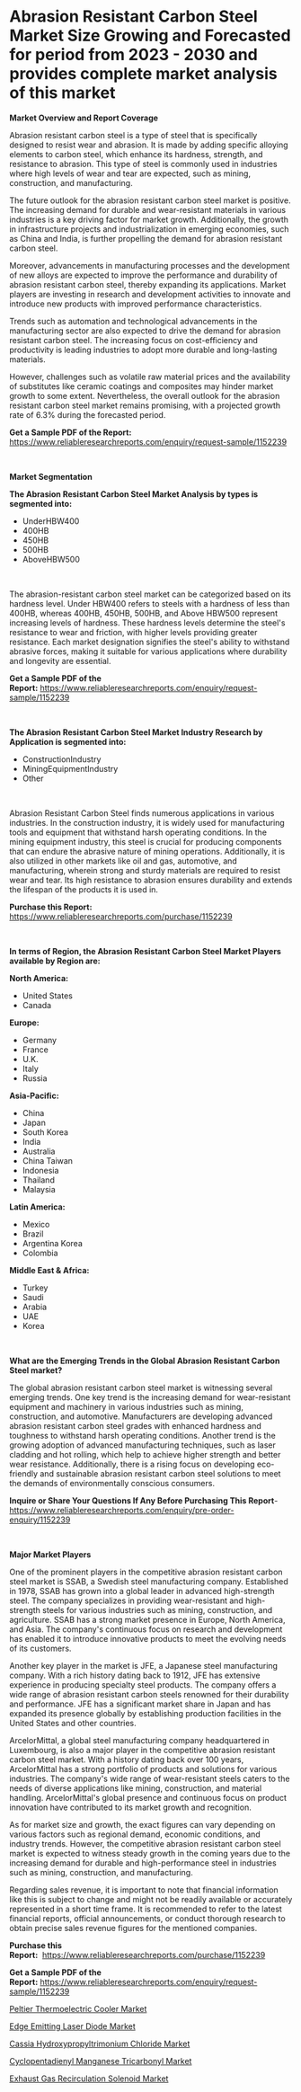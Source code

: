<p><h1>Abrasion Resistant Carbon Steel Market Size Growing and Forecasted for period from 2023 - 2030 and provides complete market analysis of this market</h1></p><p><strong>Market Overview and Report Coverage</strong></p>
<p><p>Abrasion resistant carbon steel is a type of steel that is specifically designed to resist wear and abrasion. It is made by adding specific alloying elements to carbon steel, which enhance its hardness, strength, and resistance to abrasion. This type of steel is commonly used in industries where high levels of wear and tear are expected, such as mining, construction, and manufacturing.</p><p>The future outlook for the abrasion resistant carbon steel market is positive. The increasing demand for durable and wear-resistant materials in various industries is a key driving factor for market growth. Additionally, the growth in infrastructure projects and industrialization in emerging economies, such as China and India, is further propelling the demand for abrasion resistant carbon steel.</p><p>Moreover, advancements in manufacturing processes and the development of new alloys are expected to improve the performance and durability of abrasion resistant carbon steel, thereby expanding its applications. Market players are investing in research and development activities to innovate and introduce new products with improved performance characteristics.</p><p>Trends such as automation and technological advancements in the manufacturing sector are also expected to drive the demand for abrasion resistant carbon steel. The increasing focus on cost-efficiency and productivity is leading industries to adopt more durable and long-lasting materials.</p><p>However, challenges such as volatile raw material prices and the availability of substitutes like ceramic coatings and composites may hinder market growth to some extent. Nevertheless, the overall outlook for the abrasion resistant carbon steel market remains promising, with a projected growth rate of 6.3% during the forecasted period.</p></p>
<p><strong>Get a Sample PDF of the Report:</strong> <a href="https://www.reliableresearchreports.com/enquiry/request-sample/1152239">https://www.reliableresearchreports.com/enquiry/request-sample/1152239</a></p>
<p>&nbsp;</p>
<p><strong>Market Segmentation</strong></p>
<p><strong>The Abrasion Resistant Carbon Steel Market Analysis by types is segmented into:</strong></p>
<p><ul><li>UnderHBW400</li><li>400HB</li><li>450HB</li><li>500HB</li><li>AboveHBW500</li></ul></p>
<p>&nbsp;</p>
<p><p>The abrasion-resistant carbon steel market can be categorized based on its hardness level. Under HBW400 refers to steels with a hardness of less than 400HB, whereas 400HB, 450HB, 500HB, and Above HBW500 represent increasing levels of hardness. These hardness levels determine the steel's resistance to wear and friction, with higher levels providing greater resistance. Each market designation signifies the steel's ability to withstand abrasive forces, making it suitable for various applications where durability and longevity are essential.</p></p>
<p><strong>Get a Sample PDF of the Report:</strong>&nbsp;<a href="https://www.reliableresearchreports.com/enquiry/request-sample/1152239">https://www.reliableresearchreports.com/enquiry/request-sample/1152239</a></p>
<p>&nbsp;</p>
<p><strong>The Abrasion Resistant Carbon Steel Market Industry Research by Application is segmented into:</strong></p>
<p><ul><li>ConstructionIndustry</li><li>MiningEquipmentIndustry</li><li>Other</li></ul></p>
<p>&nbsp;</p>
<p><p>Abrasion Resistant Carbon Steel finds numerous applications in various industries. In the construction industry, it is widely used for manufacturing tools and equipment that withstand harsh operating conditions. In the mining equipment industry, this steel is crucial for producing components that can endure the abrasive nature of mining operations. Additionally, it is also utilized in other markets like oil and gas, automotive, and manufacturing, wherein strong and sturdy materials are required to resist wear and tear. Its high resistance to abrasion ensures durability and extends the lifespan of the products it is used in.</p></p>
<p><strong>Purchase this Report:</strong>&nbsp; <a href="https://www.reliableresearchreports.com/purchase/1152239">https://www.reliableresearchreports.com/purchase/1152239</a></p>
<p>&nbsp;</p>
<p><strong>In terms of Region, the Abrasion Resistant Carbon Steel Market Players available by Region are:</strong></p>
<p>
    <p> <strong> North America: </strong>
        <ul>
            <li>United States</li>
            <li>Canada</li>
        </ul>
        </p> 
    <p> <strong> Europe: </strong>
        <ul>
            <li>Germany</li>
            <li>France</li>
            <li>U.K.</li>
            <li>Italy</li>
            <li>Russia</li>
        </ul>
        </p> 
    <p> <strong> Asia-Pacific: </strong>
        <ul>
            <li>China</li>
            <li>Japan</li>
            <li>South Korea</li>
            <li>India</li>
            <li>Australia</li>
            <li>China Taiwan</li>
            <li>Indonesia</li>
            <li>Thailand</li>
            <li>Malaysia</li>
        </ul>
        </p> 
    <p> <strong> Latin America: </strong>
        <ul>
            <li>Mexico</li>
            <li>Brazil</li>
            <li>Argentina Korea</li>
            <li>Colombia</li>
        </ul>
        </p> 
    <p> <strong> Middle East & Africa: </strong>
        <ul>
            <li>Turkey</li>
            <li>Saudi</li>
            <li>Arabia</li>
            <li>UAE</li>
            <li>Korea</li>
        </ul>
    </p>
    </p>
<p>&nbsp;</p>
<p><strong>What are the Emerging Trends in the Global Abrasion Resistant Carbon Steel market?</strong></p>
<p><p>The global abrasion resistant carbon steel market is witnessing several emerging trends. One key trend is the increasing demand for wear-resistant equipment and machinery in various industries such as mining, construction, and automotive. Manufacturers are developing advanced abrasion resistant carbon steel grades with enhanced hardness and toughness to withstand harsh operating conditions. Another trend is the growing adoption of advanced manufacturing techniques, such as laser cladding and hot rolling, which help to achieve higher strength and better wear resistance. Additionally, there is a rising focus on developing eco-friendly and sustainable abrasion resistant carbon steel solutions to meet the demands of environmentally conscious consumers.</p></p>
<p><strong>Inquire or Share Your Questions If Any Before Purchasing This Report</strong>- <a href="https://www.reliableresearchreports.com/enquiry/pre-order-enquiry/1152239">https://www.reliableresearchreports.com/enquiry/pre-order-enquiry/1152239</a></p>
<p>&nbsp;</p>
<p><strong>Major Market Players</strong></p>
<p><p>One of the prominent players in the competitive abrasion resistant carbon steel market is SSAB, a Swedish steel manufacturing company. Established in 1978, SSAB has grown into a global leader in advanced high-strength steel. The company specializes in providing wear-resistant and high-strength steels for various industries such as mining, construction, and agriculture. SSAB has a strong market presence in Europe, North America, and Asia. The company's continuous focus on research and development has enabled it to introduce innovative products to meet the evolving needs of its customers.</p><p>Another key player in the market is JFE, a Japanese steel manufacturing company. With a rich history dating back to 1912, JFE has extensive experience in producing specialty steel products. The company offers a wide range of abrasion resistant carbon steels renowned for their durability and performance. JFE has a significant market share in Japan and has expanded its presence globally by establishing production facilities in the United States and other countries.</p><p>ArcelorMittal, a global steel manufacturing company headquartered in Luxembourg, is also a major player in the competitive abrasion resistant carbon steel market. With a history dating back over 100 years, ArcelorMittal has a strong portfolio of products and solutions for various industries. The company's wide range of wear-resistant steels caters to the needs of diverse applications like mining, construction, and material handling. ArcelorMittal's global presence and continuous focus on product innovation have contributed to its market growth and recognition.</p><p>As for market size and growth, the exact figures can vary depending on various factors such as regional demand, economic conditions, and industry trends. However, the competitive abrasion resistant carbon steel market is expected to witness steady growth in the coming years due to the increasing demand for durable and high-performance steel in industries such as mining, construction, and manufacturing.</p><p>Regarding sales revenue, it is important to note that financial information like this is subject to change and might not be readily available or accurately represented in a short time frame. It is recommended to refer to the latest financial reports, official announcements, or conduct thorough research to obtain precise sales revenue figures for the mentioned companies.</p></p>
<p><strong>Purchase this Report:</strong>&nbsp;&nbsp;<a href="https://www.reliableresearchreports.com/purchase/1152239">https://www.reliableresearchreports.com/purchase/1152239</a></p>
<p></p>
<p><strong>Get a Sample PDF of the Report:</strong>&nbsp;<a href="https://www.reliableresearchreports.com/enquiry/request-sample/1152239">https://www.reliableresearchreports.com/enquiry/request-sample/1152239</a></p>
<p><p><a href="https://medium.com/@piercehoppe2023/analyzing-peltier-thermoelectric-cooler-market-global-industry-perspective-and-forecast-2023-to-a88e0453508e">Peltier Thermoelectric Cooler Market</a></p><p><a href="https://medium.com/@morgancrist1926/edge-emitting-laser-diode-market-exploring-market-share-market-trends-and-future-growth-969f5c72cee8">Edge Emitting Laser Diode Market</a></p><p><a href="https://github.com/aliciawhite5576/Market-Research-Report-List-1/blob/main/cassia-hydroxypropyltrimonium-chloride-market.md">Cassia Hydroxypropyltrimonium Chloride Market</a></p><p><a href="https://github.com/marloy8/Market-Research-Report-List-1/blob/main/cyclopentadienyl-manganese-tricarbonyl-market.md">Cyclopentadienyl Manganese Tricarbonyl Market</a></p><p><a href="https://medium.com/@sheilahaley2023/exhaust-gas-recirculation-solenoid-market-size-and-market-trends-complete-industry-overview-2023-6f14e2813139">Exhaust Gas Recirculation Solenoid Market</a></p></p>